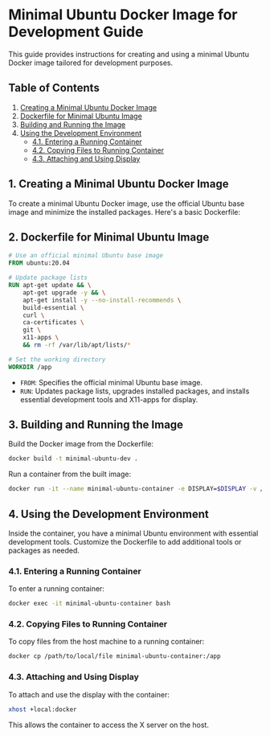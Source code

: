 # Minimal Ubuntu Docker Image for Development Guide

This guide provides instructions for creating and using a minimal Ubuntu Docker image tailored for development purposes.

## Table of Contents

1. [Creating a Minimal Ubuntu Docker Image](#1-creating-a-minimal-ubuntu-docker-image)
2. [Dockerfile for Minimal Ubuntu Image](#2-dockerfile-for-minimal-ubuntu-image)
3. [Building and Running the Image](#3-building-and-running-the-image)
4. [Using the Development Environment](#4-using-the-development-environment)
   - [4.1. Entering a Running Container](#41-entering-a-running-container)
   - [4.2. Copying Files to Running Container](#42-copying-files-to-running-container)
   - [4.3. Attaching and Using Display](#43-attaching-and-using-display)

## 1. Creating a Minimal Ubuntu Docker Image

To create a minimal Ubuntu Docker image, use the official Ubuntu base image and minimize the installed packages. Here's a basic Dockerfile:

## 2. Dockerfile for Minimal Ubuntu Image

```Dockerfile
# Use an official minimal Ubuntu base image
FROM ubuntu:20.04

# Update package lists
RUN apt-get update && \
    apt-get upgrade -y && \
    apt-get install -y --no-install-recommends \
    build-essential \
    curl \
    ca-certificates \
    git \
    x11-apps \
    && rm -rf /var/lib/apt/lists/*

# Set the working directory
WORKDIR /app
```

- `FROM`: Specifies the official minimal Ubuntu base image.
- `RUN`: Updates package lists, upgrades installed packages, and installs essential development tools and X11-apps for display.

## 3. Building and Running the Image

Build the Docker image from the Dockerfile:

```bash
docker build -t minimal-ubuntu-dev .
```

Run a container from the built image:

```bash
docker run -it --name minimal-ubuntu-container -e DISPLAY=$DISPLAY -v /tmp/.X11-unix:/tmp/.X11-unix -v /local/folder/:/docker_workspace/folder/ minimal-ubuntu-dev
```

## 4. Using the Development Environment

Inside the container, you have a minimal Ubuntu environment with essential development tools. Customize the Dockerfile to add additional tools or packages as needed.

### 4.1. Entering a Running Container

To enter a running container:

```bash
docker exec -it minimal-ubuntu-container bash
```

### 4.2. Copying Files to Running Container

To copy files from the host machine to a running container:

```bash
docker cp /path/to/local/file minimal-ubuntu-container:/app
```

### 4.3. Attaching and Using Display

To attach and use the display with the container:

```bash
xhost +local:docker
```

This allows the container to access the X server on the host.
